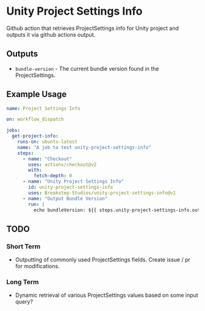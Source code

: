 # Unity Project Settings Info
Github action that retrieves ProjectSettings info for Unity project and outputs it via github actions output.


## Outputs
* `bundle-version` - The current bundle version found in the ProjectSettings.

## Example Usage

```yaml
name: Project Settings Info

on: workflow_dispatch

jobs:
  get-project-info:
    runs-on: ubuntu-latest
    name: "A job to test unity-project-settings-info"
    steps:
      - name: "Checkout"
        uses: actions/checkout@v2
        with:
          fetch-depth: 0
      - name: "Unity Project Settings Info"
        id: unity-project-settings-info
        uses: Breakstep-Studios/unity-project-settings-info@v1
      - name: "Output Bundle Version"
        run: |
          echo bundleVersion: ${{ steps.unity-project-settings-info.outputs.bundle-version }}
```

## TODO

### Short Term
* Outputting of commonly used ProjectSettings fields. Create issue / pr for modifications.

### Long Term
* Dynamic retrieval of various ProjectSettings values based on some input query?
